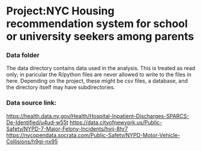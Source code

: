 # Project:NYC Housing recommendation system for school or university seekers among parents
### Data folder

The data directory contains data used in the analysis. This is treated as read only; in paricular the R/python files are never allowed to write to the files in here. Depending on the project, these might be csv files, a database, and the directory itself may have subdirectories.

### Data source link:
https://health.data.ny.gov/Health/Hospital-Inpatient-Discharges-SPARCS-De-Identified/u4ud-w55t
https://data.cityofnewyork.us/Public-Safety/NYPD-7-Major-Felony-Incidents/hyij-8hr7
https://nycopendata.socrata.com/Public-Safety/NYPD-Motor-Vehicle-Collisions/h9gi-nx95

